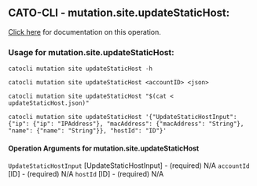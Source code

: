 
## CATO-CLI - mutation.site.updateStaticHost:
[Click here](https://api.catonetworks.com/documentation/#mutation-updateStaticHost) for documentation on this operation.

### Usage for mutation.site.updateStaticHost:

`catocli mutation site updateStaticHost -h`

`catocli mutation site updateStaticHost <accountID> <json>`

`catocli mutation site updateStaticHost "$(cat < updateStaticHost.json)"`

`catocli mutation site updateStaticHost '{"UpdateStaticHostInput": {"ip": {"ip": "IPAddress"}, "macAddress": {"macAddress": "String"}, "name": {"name": "String"}}, "hostId": "ID"}'`

#### Operation Arguments for mutation.site.updateStaticHost ####
`UpdateStaticHostInput` [UpdateStaticHostInput] - (required) N/A 
`accountId` [ID] - (required) N/A 
`hostId` [ID] - (required) N/A 
